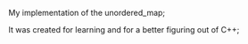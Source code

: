 My implementation of the unordered_map;

It was created for learning and for a better figuring out of C++;
